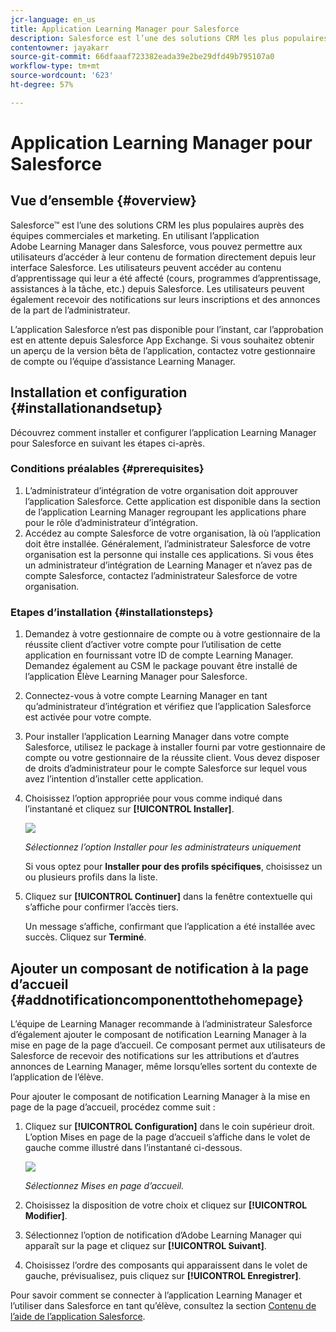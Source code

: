 ```yaml
---
jcr-language: en_us
title: Application Learning Manager pour Salesforce
description: Salesforce est l’une des solutions CRM les plus populaires auprès des équipes commerciales et marketing. En utilisant l’application Adobe Learning Manager dans Salesforce, vous pouvez permettre aux utilisateurs d’accéder à leur contenu de formation directement depuis leur interface Salesforce. Les utilisateurs peuvent accéder au contenu d’apprentissage qui leur a été affecté (cours, programmes d’apprentissage, assistances à la tâche, etc.) depuis Salesforce. Les utilisateurs peuvent également recevoir des notifications sur leurs inscriptions et des annonces de la part de l’administrateur.
contentowner: jayakarr
source-git-commit: 66dfaaaf723382eada39e2be29dfd49b795107a0
workflow-type: tm+mt
source-wordcount: '623'
ht-degree: 57%

---
```




# Application Learning Manager pour Salesforce

## Vue d’ensemble {#overview}

Salesforce™ est l’une des solutions CRM les plus populaires auprès des équipes commerciales et marketing. En utilisant l’application Adobe Learning Manager dans Salesforce, vous pouvez permettre aux utilisateurs d’accéder à leur contenu de formation directement depuis leur interface Salesforce. Les utilisateurs peuvent accéder au contenu d’apprentissage qui leur a été affecté (cours, programmes d’apprentissage, assistances à la tâche, etc.) depuis Salesforce. Les utilisateurs peuvent également recevoir des notifications sur leurs inscriptions et des annonces de la part de l’administrateur.

L’application Salesforce n’est pas disponible pour l’instant, car l’approbation est en attente depuis Salesforce App Exchange. Si vous souhaitez obtenir un aperçu de la version bêta de l’application, contactez votre gestionnaire de compte ou l’équipe d’assistance Learning Manager.

## Installation et configuration {#installationandsetup}

Découvrez comment installer et configurer l’application Learning Manager pour Salesforce en suivant les étapes ci-après.

### Conditions préalables {#prerequisites}

1. L’administrateur d’intégration de votre organisation doit approuver l’application Salesforce. Cette application est disponible dans la section de l’application Learning Manager regroupant les applications phare pour le rôle d’administrateur d’intégration.
1. Accédez au compte Salesforce de votre organisation, là où l’application doit être installée. Généralement, l’administrateur Salesforce de votre organisation est la personne qui installe ces applications. Si vous êtes un administrateur d’intégration de Learning Manager et n’avez pas de compte Salesforce, contactez l’administrateur Salesforce de votre organisation.

### Etapes d’installation {#installationsteps}

1. Demandez à votre gestionnaire de compte ou à votre gestionnaire de la réussite client d’activer votre compte pour l’utilisation de cette application en fournissant votre ID de compte Learning Manager. Demandez également au CSM le package pouvant être installé de l’application Élève Learning Manager pour Salesforce.

1. Connectez-vous à votre compte Learning Manager en tant qu’administrateur d’intégration et vérifiez que l’application Salesforce est activée pour votre compte.

1. Pour installer l’application Learning Manager dans votre compte Salesforce, utilisez le package à installer fourni par votre gestionnaire de compte ou votre gestionnaire de la réussite client. Vous devez disposer de droits d’administrateur pour le compte Salesforce sur lequel vous avez l’intention d’installer cette application.

1. Choisissez l’option appropriée pour vous comme indiqué dans l’instantané et cliquez sur **[!UICONTROL Installer]**.

   ![](assets/install-options.png)

   *Sélectionnez l’option Installer pour les administrateurs uniquement*

   Si vous optez pour **Installer pour des profils spécifiques**, choisissez un ou plusieurs profils dans la liste.

1. Cliquez sur **[!UICONTROL Continuer]** dans la fenêtre contextuelle qui s’affiche pour confirmer l’accès tiers.

   Un message s’affiche, confirmant que l’application a été installée avec succès. Cliquez sur **Terminé**.

## Ajouter un composant de notification à la page d’accueil {#addnotificationcomponenttothehomepage}

L’équipe de Learning Manager recommande à l’administrateur Salesforce d’également ajouter le composant de notification Learning Manager à la mise en page de la page d’accueil. Ce composant permet aux utilisateurs de Salesforce de recevoir des notifications sur les attributions et d’autres annonces de Learning Manager, même lorsqu’elles sortent du contexte de l’application de l’élève.

Pour ajouter le composant de notification Learning Manager à la mise en page de la page d’accueil, procédez comme suit :

1. Cliquez sur **[!UICONTROL Configuration]** dans le coin supérieur droit. L’option Mises en page de la page d’accueil s’affiche dans le volet de gauche comme illustré dans l’instantané ci-dessous.

   ![](assets/homepage-component.png)

   *Sélectionnez Mises en page d’accueil.*

1. Choisissez la disposition de votre choix et cliquez sur **[!UICONTROL Modifier]**.
1. Sélectionnez l’option de notification d’Adobe Learning Manager qui apparaît sur la page et cliquez sur **[!UICONTROL Suivant]**.
1. Choisissez l’ordre des composants qui apparaissent dans le volet de gauche, prévisualisez, puis cliquez sur **[!UICONTROL Enregistrer]**.

Pour savoir comment se connecter à l’application Learning Manager et l’utiliser dans Salesforce en tant qu’élève, consultez la section [Contenu de l’aide de l’application Salesforce](../../learners/feature-summary/sfdc-app.md).
